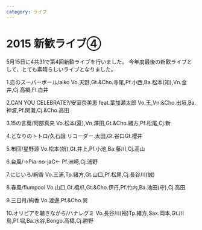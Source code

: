 ```yaml
---
category: ライブ
---
```

# 2015 新歓ライブ④

5月15日に4共31で第4回新歓ライブを行いました。
今年度最後の新歓ライブとして、とても素晴らしいライブとなりました。

1.恋のスーパーボール/aiko
Vo.天野,Gt.&Cho.寺尾,Pf.小西,Ba.松本(知),Vn.金井,Cj.高橋,Fl.白井

2.CAN YOU CELEBRATE?/安室奈美恵 feat.葉加瀬太郎
Vo.王,Vn.&Cho.出垣,Ba.神波,Pf.関灘,Cj.&Cho.高田

3.15の言葉/阿部真央
Vo.松本(夏),Vn.澤田,Gt.&Cho.緒方,Pf.松尾,Cj.新

4.となりのトトロ/久石譲
リコーダー.太田,Gt.谷口Gt.櫻井

5.布団/星野源
Vo.松本(航),Gt.井上,Pf.小池,Ba.藤川,Cj.高山

6.台風/→Pia-no-jaC←
Pf.洲崎,Cj.浦野

7.にじいろ/絢香
Vo.三浦,Tp.緒方,Gt.山口,Pf.松尾,Cj.長谷川(誠)

8.春風/flumpool
Vo.山口,Gt.橋爪,Gt.&Cho.伊丹,Pf.竹内,Ba.池田(守),Cj.高田

9.三日月/絢香
Vo.渡邊,Pf.&Cho.巽

10.オリビアを聴きながら/ハナレグミ
Vo.長谷川(裕)Tp.緒方,Sax.岡本,Gt.川島,Pf.堀,Ba.水谷,Bongo.高橋,Cj.勝野